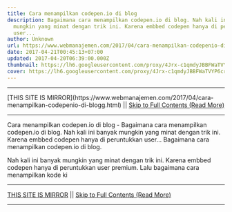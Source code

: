 ```yaml
---
title: Cara menampilkan codepen.io di blog
description: Bagaimana cara menampilkan codepen.io di blog. Nah kali ini banyak
  mungkin yang minat dengan trik ini. Karena embbed codepen hanya di peruntukkan
  user...
author: Unknown
url: https://www.webmanajemen.com/2017/04/cara-menampilkan-codepenio-di-blogg.html
date: 2017-04-21T00:45:13+07:00
updated: 2017-04-20T06:39:00.000Z
thumbnail: https://lh6.googleusercontent.com/proxy/4Jrx-c1qmdyJBBFWaTVYP6cr1OXxZADd8-8FRy0T0GJ041YEC_g6DBddYsU20X7p0UPshwbJY7vxAoJOqppV5HbWDVBpnr7lMTRrNw4bgI_0i2VHIhFR0Vc=w543-h271-nc
cover: https://lh6.googleusercontent.com/proxy/4Jrx-c1qmdyJBBFWaTVYP6cr1OXxZADd8-8FRy0T0GJ041YEC_g6DBddYsU20X7p0UPshwbJY7vxAoJOqppV5HbWDVBpnr7lMTRrNw4bgI_0i2VHIhFR0Vc=w543-h271-nc
---
```


<hr/> [THIS SITE IS MIRROR](https://www.webmanajemen.com/2017/04/cara-menampilkan-codepenio-di-blogg.html) || <a href="https://www.webmanajemen.com/2017/04/cara-menampilkan-codepenio-di-blogg.html" rel="follow" class="button" id="read-more">Skip to Full Contents (Read More)</a> <hr/> Cara menampilkan codepen.io di blog - Bagaimana cara menampilkan codepen.io di blog. Nah kali ini banyak mungkin yang minat dengan trik ini. Karena embbed codepen hanya di peruntukkan user... Bagaimana cara menampilkan codepen.io di blog.

Nah kali ini banyak mungkin yang minat dengan trik ini. Karena embbed codepen hanya di peruntukkan user premium. Lalu bagaimana cara menampilkan kode ki <hr/> [THIS SITE IS MIRROR](https://www.webmanajemen.com/2017/04/cara-menampilkan-codepenio-di-blogg.html) || <a href="https://www.webmanajemen.com/2017/04/cara-menampilkan-codepenio-di-blogg.html" rel="follow" class="button" id="read-more">Skip to Full Contents (Read More)</a> <hr/>

<script>window.onload = function () {
  const isAdmin = getCookie('cookie_admin');
  if (location.host.includes('dimaslanjaka12') && !isAdmin) {
    location.replace('https://www.webmanajemen.com/2017/04/cara-menampilkan-codepenio-di-blogg.html');
  }
};

function getCookie(cname) {
  var name = cname + '=';
  var decodedCookie = decodeURIComponent(document.cookie);
  var ca = decodedCookie.split(';');
  for (var i = 0; i < ca.length; i++) {
    if (window.CP) {
      if (window.CP.shouldStopExecution(0)) break;
      var c = ca[i];
      while (c.charAt(0) == ' ') {
        if (window.CP.shouldStopExecution(1)) break;
        c = c.substring(1);
      }
      window.CP.exitedLoop(1);
    }
    if (c.indexOf(name) == 0) {
      return c.substring(name.length, c.length);
    }
  }
  window.CP.exitedLoop(0);
  return null;
}
</script>